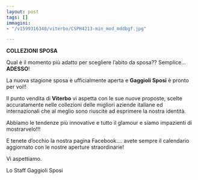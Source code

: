 ```yaml
---
layout: post
tags: []
immagini:
- "/v1599316340/viterbo/CSPH4213-min_mod_mddbgf.jpg"

---
```

**COLLEZIONI SPOSA**

Qual è il momento più adatto per scegliere l’abito da sposa?? Semplice…**ADESSO**!

La nuova stagione sposa è ufficialmente aperta e **Gaggioli Sposi** è pronto per voi!!

Il punto vendita di **Viterbo** vi aspetta con le sue nuove proposte, scelte accuratamente nelle collezioni delle migliori aziende italiane ed internazionali che al meglio sono riuscite ad esprimere la nostra identità.

Abbiamo le tendenze più innovative e tutto il glamour e siamo impazienti di mostrarvelo!!!

E tenete d’occhio la nostra pagina Facebook…. avete sempre il calendario aggiornato con le nostre aperture straordinarie!

Vi aspettiamo.

Lo Staff Gaggioli Sposi